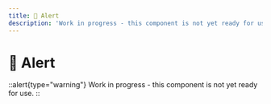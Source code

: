 ```yaml
---
title: 🔴 Alert
description: 'Work in progress - this component is not yet ready for use.'
---
```


# 🔴 Alert

::alert{type="warning"}
Work in progress - this component is not yet ready for use.
::
